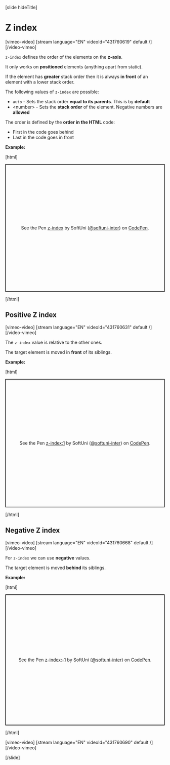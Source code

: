 
[slide hideTitle]

# Z index

[vimeo-video]
[stream language="EN" videoId="431760619" default /]
[/video-vimeo]

`z-index` defines the order of the elements on the **z-axis**.

It only works on **positioned** elements (anything apart from static).

If the element has **greater** stack order then it is always **in front** of an element with a lower stack order.

The following values of `z-index` are possible:
* `auto` - Sets the stack order **equal to its parents**. This is by **default**
* \<number> - Sets the **stack order** of the element. Negative numbers are **allowed**

The order is defined by the **order in the HTML** code:
* First in the code goes behind
* Last in the code goes in front

**Example:**

[html]
<p class="codepen" data-height="404" data-theme-id="39135" data-default-tab="css,result" data-user="softuni-inter" data-slug-hash="RwWqQPZ" style="height: 404px; box-sizing: border-box; display: flex; align-items: center; justify-content: center; border: 2px solid; margin: 1em 0; padding: 1em;" data-pen-title="z-index">
  <span>See the Pen <a href="https://codepen.io/softuni-inter/pen/RwWqQPZ">
  z-index</a> by SoftUni (<a href="https://codepen.io/softuni-inter">@softuni-inter</a>)
  on <a href="https://codepen.io">CodePen</a>.</span>
</p>
<script async src="https://static.codepen.io/assets/embed/ei.js"></script>

[/html]

## Positive Z index

[vimeo-video]
[stream language="EN" videoId="431760631" default /]
[/video-vimeo]

The `z-index` value is relative to the other ones.

The target element is moved in **front** of its siblings.

**Example:**

[html]
<p class="codepen" data-height="406" data-theme-id="39135" data-default-tab="css,result" data-user="softuni-inter" data-slug-hash="bGVQLpx" style="height: 406px; box-sizing: border-box; display: flex; align-items: center; justify-content: center; border: 2px solid; margin: 1em 0; padding: 1em;" data-pen-title="z-index:1">
  <span>See the Pen <a href="https://codepen.io/softuni-inter/pen/bGVQLpx">
  z-index:1</a> by SoftUni (<a href="https://codepen.io/softuni-inter">@softuni-inter</a>)
  on <a href="https://codepen.io">CodePen</a>.</span>
</p>
<script async src="https://static.codepen.io/assets/embed/ei.js"></script>

[/html]

## Negative Z index

[vimeo-video]
[stream language="EN" videoId="431760668" default /]
[/video-vimeo]

For `z-index` we can use **negative** values.

The target element is moved **behind** its siblings.

**Example:**

[html]
<p class="codepen" data-height="414" data-theme-id="39135" data-default-tab="css,result" data-user="softuni-inter" data-slug-hash="jObQZMd" style="height: 414px; box-sizing: border-box; display: flex; align-items: center; justify-content: center; border: 2px solid; margin: 1em 0; padding: 1em;" data-pen-title="z-index:-1">
  <span>See the Pen <a href="https://codepen.io/softuni-inter/pen/jObQZMd">
  z-index:-1</a> by SoftUni (<a href="https://codepen.io/softuni-inter">@softuni-inter</a>)
  on <a href="https://codepen.io">CodePen</a>.</span>
</p>
<script async src="https://static.codepen.io/assets/embed/ei.js"></script>

[/html]

[vimeo-video]
[stream language="EN" videoId="431760690" default /]
[/video-vimeo]

[/slide]
